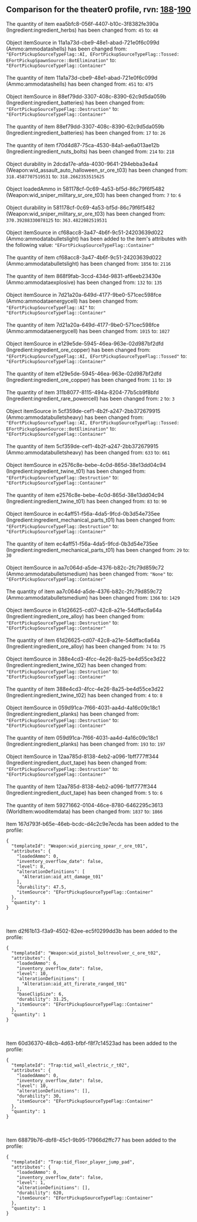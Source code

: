 ## Comparison for the theater0 profile, rvn: [188](https://github.com/PRO100KatYT/FortniteProfileRevisions/tree/main/profiles/theater0/188%20theater0.json)-[190](https://github.com/PRO100KatYT/FortniteProfileRevisions/tree/main/profiles/theater0/190%20theater0.json)

The quantity of item eaa5bfc8-056f-4407-b10c-3f8382fe390a (Ingredient:ingredient_herbs) has been changed from: `45` to: `48`
<br><br>
Object itemSource in 11a1a73d-cbe9-48e1-abad-721e0f6c099d (Ammo:ammodatashells) has been changed from: `"EFortPickupSourceTypeFlag::AI, EFortPickupSourceTypeFlag::Tossed: EFortPickupSpawnSource::BotElimination"` to: `"EFortPickupSourceTypeFlag::Container"`
<br><br>
The quantity of item 11a1a73d-cbe9-48e1-abad-721e0f6c099d (Ammo:ammodatashells) has been changed from: `451` to: `475`
<br><br>
Object itemSource in 88ef79dd-3307-408c-8390-62c9d5da059b (Ingredient:ingredient_batteries) has been changed from: `"EFortPickupSourceTypeFlag::Destruction"` to: `"EFortPickupSourceTypeFlag::Container"`
<br><br>
The quantity of item 88ef79dd-3307-408c-8390-62c9d5da059b (Ingredient:ingredient_batteries) has been changed from: `17` to: `26`
<br><br>
The quantity of item f70d4d87-75ca-4530-84a1-ae6a013ae12b (Ingredient:ingredient_nuts_bolts) has been changed from: `214` to: `218`
<br><br>
Object durability in 2dcda17e-afda-4030-9641-294ebba3e4a4 (Weapon:wid_assault_auto_halloween_sr_ore_t03) has been changed from: `318.4587707519531` to: `318.2662353515625`
<br><br>
Object loadedAmmo in 581178cf-0c69-4a53-bf5d-86c79f6f5482 (Weapon:wid_sniper_military_sr_ore_t03) has been changed from: `7` to: `6`
<br><br>
Object durability in 581178cf-0c69-4a53-bf5d-86c79f6f5482 (Weapon:wid_sniper_military_sr_ore_t03) has been changed from: `370.39288330078125` to: `363.4822082519531`
<br><br>
Object itemSource in cf68acc8-3a47-4b6f-9c51-24203639d022 (Ammo:ammodatabulletslight) has been added to the item's attributes with the following value: `"EFortPickupSourceTypeFlag::Container"`
<br><br>
The quantity of item cf68acc8-3a47-4b6f-9c51-24203639d022 (Ammo:ammodatabulletslight) has been changed from: `1856` to: `2116`
<br><br>
The quantity of item 868f9fab-3ccd-434d-9831-af6eeb23430e (Ammo:ammodataexplosive) has been changed from: `132` to: `135`
<br><br>
Object itemSource in 7d21a20a-649d-4177-9be0-571cec598fce (Ammo:ammodataenergycell) has been changed from: `"EFortPickupSourceTypeFlag::AI"` to: `"EFortPickupSourceTypeFlag::Container"`
<br><br>
The quantity of item 7d21a20a-649d-4177-9be0-571cec598fce (Ammo:ammodataenergycell) has been changed from: `1015` to: `1027`
<br><br>
Object itemSource in e129e5de-5945-46ea-963e-02d987bf2dfd (Ingredient:ingredient_ore_copper) has been changed from: `"EFortPickupSourceTypeFlag::AI, EFortPickupSourceTypeFlag::Tossed"` to: `"EFortPickupSourceTypeFlag::Container"`
<br><br>
The quantity of item e129e5de-5945-46ea-963e-02d987bf2dfd (Ingredient:ingredient_ore_copper) has been changed from: `11` to: `19`
<br><br>
The quantity of item 311b8077-8115-494a-8204-77b5cb9f8bfd (Ingredient:ingredient_rare_powercell) has been changed from: `2` to: `3`
<br><br>
Object itemSource in 5cf359de-cef1-4b2f-a247-2bb372679915 (Ammo:ammodatabulletsheavy) has been changed from: `"EFortPickupSourceTypeFlag::AI, EFortPickupSourceTypeFlag::Tossed: EFortPickupSpawnSource::BotElimination"` to: `"EFortPickupSourceTypeFlag::Container"`
<br><br>
The quantity of item 5cf359de-cef1-4b2f-a247-2bb372679915 (Ammo:ammodatabulletsheavy) has been changed from: `633` to: `661`
<br><br>
Object itemSource in e2576c8e-bebe-4c0d-865d-38e13dd04c94 (Ingredient:ingredient_twine_t01) has been changed from: `"EFortPickupSourceTypeFlag::Destruction"` to: `"EFortPickupSourceTypeFlag::Container"`
<br><br>
The quantity of item e2576c8e-bebe-4c0d-865d-38e13dd04c94 (Ingredient:ingredient_twine_t01) has been changed from: `83` to: `90`
<br><br>
Object itemSource in ec4aff51-f56a-4da5-9fcd-0b3d54e735ee (Ingredient:ingredient_mechanical_parts_t01) has been changed from: `"EFortPickupSourceTypeFlag::Destruction"` to: `"EFortPickupSourceTypeFlag::Container"`
<br><br>
The quantity of item ec4aff51-f56a-4da5-9fcd-0b3d54e735ee (Ingredient:ingredient_mechanical_parts_t01) has been changed from: `29` to: `30`
<br><br>
Object itemSource in aa7c064d-a5de-4376-b82c-2fc79d859c72 (Ammo:ammodatabulletsmedium) has been changed from: `"None"` to: `"EFortPickupSourceTypeFlag::Container"`
<br><br>
The quantity of item aa7c064d-a5de-4376-b82c-2fc79d859c72 (Ammo:ammodatabulletsmedium) has been changed from: `1366` to: `1429`
<br><br>
Object itemSource in 61d26625-cd07-42c8-a21e-54dffac6a64a (Ingredient:ingredient_ore_alloy) has been changed from: `"EFortPickupSourceTypeFlag::Destruction"` to: `"EFortPickupSourceTypeFlag::Container"`
<br><br>
The quantity of item 61d26625-cd07-42c8-a21e-54dffac6a64a (Ingredient:ingredient_ore_alloy) has been changed from: `74` to: `75`
<br><br>
Object itemSource in 388e4cd3-4fcc-4e26-8a25-be4d55ce3d22 (Ingredient:ingredient_twine_t02) has been changed from: `"EFortPickupSourceTypeFlag::Destruction"` to: `"EFortPickupSourceTypeFlag::Container"`
<br><br>
The quantity of item 388e4cd3-4fcc-4e26-8a25-be4d55ce3d22 (Ingredient:ingredient_twine_t02) has been changed from: `4` to: `8`
<br><br>
Object itemSource in 059d91ca-7f66-4031-aa4d-4a16c09c18c1 (Ingredient:ingredient_planks) has been changed from: `"EFortPickupSourceTypeFlag::Destruction"` to: `"EFortPickupSourceTypeFlag::Container"`
<br><br>
The quantity of item 059d91ca-7f66-4031-aa4d-4a16c09c18c1 (Ingredient:ingredient_planks) has been changed from: `193` to: `197`
<br><br>
Object itemSource in 12aa785d-8138-4eb2-a096-1bff777ff344 (Ingredient:ingredient_duct_tape) has been changed from: `"EFortPickupSourceTypeFlag::Destruction"` to: `"EFortPickupSourceTypeFlag::Container"`
<br><br>
The quantity of item 12aa785d-8138-4eb2-a096-1bff777ff344 (Ingredient:ingredient_duct_tape) has been changed from: `5` to: `6`
<br><br>
The quantity of item 59271662-0104-46ce-8780-6462295c3613 (WorldItem:wooditemdata) has been changed from: `1837` to: `1866`
<br><br>
Item 167d793f-b65e-46eb-bcdc-d4c2c9e7ecda has been added to the profile:

```
{
  "templateId": "Weapon:wid_piercing_spear_r_ore_t01",
  "attributes": {
    "loadedAmmo": 0,
    "inventory_overflow_date": false,
    "level": 8,
    "alterationDefinitions": [
      "Alteration:aid_att_damage_t01"
    ],
    "durability": 47.5,
    "itemSource": "EFortPickupSourceTypeFlag::Container"
  },
  "quantity": 1
}
```

<br><br>
Item d2f61b13-f3a9-4502-82ee-ec5f0299dd3b has been added to the profile:

```
{
  "templateId": "Weapon:wid_pistol_boltrevolver_c_ore_t02",
  "attributes": {
    "loadedAmmo": 6,
    "inventory_overflow_date": false,
    "level": 10,
    "alterationDefinitions": [
      "Alteration:aid_att_firerate_ranged_t01"
    ],
    "baseClipSize": 6,
    "durability": 31.25,
    "itemSource": "EFortPickupSourceTypeFlag::Container"
  },
  "quantity": 1
}
```

<br><br>
Item 60d36370-48cb-4d63-bfbf-f8f7c14523ad has been added to the profile:

```
{
  "templateId": "Trap:tid_wall_electric_r_t02",
  "attributes": {
    "loadedAmmo": 0,
    "inventory_overflow_date": false,
    "level": 10,
    "alterationDefinitions": [],
    "durability": 30,
    "itemSource": "EFortPickupSourceTypeFlag::Container"
  },
  "quantity": 1
}
```

<br><br>
Item 68879b76-dbf8-45c1-9b95-17966d2ffc77 has been added to the profile:

```
{
  "templateId": "Trap:tid_floor_player_jump_pad",
  "attributes": {
    "loadedAmmo": 0,
    "inventory_overflow_date": false,
    "level": 1,
    "alterationDefinitions": [],
    "durability": 620,
    "itemSource": "EFortPickupSourceTypeFlag::Container"
  },
  "quantity": 1
}
```

<br><br>
